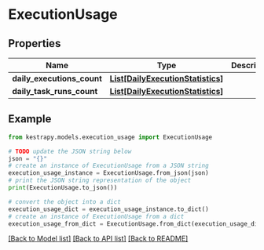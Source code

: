 # ExecutionUsage


## Properties

Name | Type | Description | Notes
------------ | ------------- | ------------- | -------------
**daily_executions_count** | [**List[DailyExecutionStatistics]**](DailyExecutionStatistics.md) |  | [optional] 
**daily_task_runs_count** | [**List[DailyExecutionStatistics]**](DailyExecutionStatistics.md) |  | [optional] 

## Example

```python
from kestrapy.models.execution_usage import ExecutionUsage

# TODO update the JSON string below
json = "{}"
# create an instance of ExecutionUsage from a JSON string
execution_usage_instance = ExecutionUsage.from_json(json)
# print the JSON string representation of the object
print(ExecutionUsage.to_json())

# convert the object into a dict
execution_usage_dict = execution_usage_instance.to_dict()
# create an instance of ExecutionUsage from a dict
execution_usage_from_dict = ExecutionUsage.from_dict(execution_usage_dict)
```
[[Back to Model list]](../README.md#documentation-for-models) [[Back to API list]](../README.md#documentation-for-api-endpoints) [[Back to README]](../README.md)


